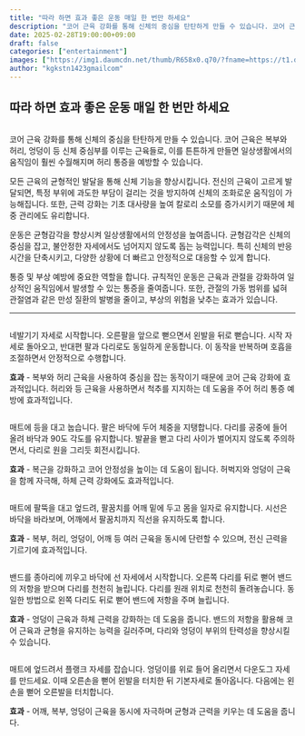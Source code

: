 ```yaml
---
title: "따라 하면 효과 좋은 운동 매일 한 번만 하세요"
description: "코어 근육 강화를 통해 신체의 중심을 탄탄하게 만들 수 있습니다. 코어 근육은 복부와 허리, 엉덩이 등 신체 중심부를 이루는 근육들로, 이를 튼튼하게 만들면 일상생활에서의 움직임이 훨씬 수월해지며 허리 통증을 예방할 수 있습니다."
date: 2025-02-28T19:00:00+09:00
draft: false
categories: ["entertainment"]
images: ["https://img1.daumcdn.net/thumb/R658x0.q70/?fname=https://t1.daumcdn.net/news/202501/02/tenbody/20250102173002401krdi.jpg", "https://t1.daumcdn.net/news/202501/02/tenbody/20250102173002709zigp.gif", "https://t1.daumcdn.net/news/202501/02/tenbody/20250102173003081rwfa.gif", "https://t1.daumcdn.net/news/202501/02/tenbody/20250102173003336deam.gif", "https://t1.daumcdn.net/news/202501/02/tenbody/20250102173003680gire.gif"]
author: "kgkstn1423gmailcom"
---
```


<h2 >따라 하면 효과 좋은 운동 매일 한 번만 하세요</h2> <figure ><img src="https://img1.daumcdn.net/thumb/R658x0.q70/?fname=https://t1.daumcdn.net/news/202501/02/tenbody/20250102173002401krdi.jpg" alt=""/></figure> <p>코어 근육 강화를 통해 신체의 중심을 탄탄하게 만들 수 있습니다. 코어 근육은 복부와 허리, 엉덩이 등 신체 중심부를 이루는 근육들로, 이를 튼튼하게 만들면 일상생활에서의 움직임이 훨씬 수월해지며 허리 통증을 예방할 수 있습니다.</p> <p>모든 근육의 균형적인 발달을 통해 신체 기능을 향상시킵니다. 전신의 근육이 고르게 발달되면, 특정 부위에 과도한 부담이 걸리는 것을 방지하여 신체의 조화로운 움직임이 가능해집니다. 또한, 근력 강화는 기초 대사량을 높여 칼로리 소모를 증가시키기 때문에 체중 관리에도 유리합니다.</p> <p>운동은 균형감각을 향상시켜 일상생활에서의 안정성을 높여줍니다. 균형감각은 신체의 중심을 잡고, 불안정한 자세에서도 넘어지지 않도록 돕는 능력입니다. 특히 신체의 반응 시간을 단축시키고, 다양한 상황에 더 빠르고 안정적으로 대응할 수 있게 합니다.</p> <p>통증 및 부상 예방에 중요한 역할을 합니다. 규칙적인 운동은 근육과 관절을 강화하여 일상적인 움직임에서 발생할 수 있는 통증을 줄여줍니다. 또한, 관절의 가동 범위를 넓혀 관절염과 같은 만성 질환의 발병을 줄이고, 부상의 위험을 낮추는 효과가 있습니다.</p> <hr /> <figure ><img src="https://t1.daumcdn.net/news/202501/02/tenbody/20250102173002709zigp.gif" alt=""/></figure> <p>네발기기 자세로 시작합니다. 오른팔을 앞으로 뻗으면서 왼발을 뒤로 뻗습니다. 시작 자세로 돌아오고, 반대편 팔과 다리로도 동일하게 운동합니다. 이 동작을 반복하며 호흡을 조절하면서 안정적으로 수행합니다.</p> <p><strong>효과</strong> - 복부와 허리 근육을 사용하여 중심을 잡는 동작이기 때문에 코어 근육 강화에 효과적입니다. 허리와 등 근육을 사용하면서 척추를 지지하는 데 도움을 주어 허리 통증 예방에 효과적입니다.</p> <figure ><img src="https://t1.daumcdn.net/news/202501/02/tenbody/20250102173003081rwfa.gif" alt=""/></figure> <p>매트에 등을 대고 눕습니다. 팔은 바닥에 두어 체중을 지탱합니다. 다리를 공중에 들어 올려 바닥과 90도 각도를 유지합니다. 발끝을 뻗고 다리 사이가 벌어지지 않도록 주의하면서, 다리로 원을 그리듯 회전시킵니다.</p> <p><strong>효과</strong> - 복근을 강화하고 코어 안정성을 높이는 데 도움이 됩니다. 허벅지와 엉덩이 근육을 함께 자극해, 하체 근력 강화에도 효과적입니다.</p> <figure ><img src="https://t1.daumcdn.net/news/202501/02/tenbody/20250102173003336deam.gif" alt=""/></figure> <p>매트에 팔뚝을 대고 엎드려, 팔꿈치를 어깨 밑에 두고 몸을 일자로 유지합니다. 시선은 바닥을 바라보며, 어깨에서 팔꿈치까지 직선을 유지하도록 합니다.</p> <p><strong>효과</strong> - 복부, 허리, 엉덩이, 어깨 등 여러 근육을 동시에 단련할 수 있으며, 전신 근력을 기르기에 효과적입니다.</p> <figure ><img src="https://t1.daumcdn.net/news/202501/02/tenbody/20250102173003680gire.gif" alt=""/></figure> <p>밴드를 종아리에 끼우고 바닥에 선 자세에서 시작합니다. 오른쪽 다리를 뒤로 뻗어 밴드의 저항을 받으며 다리를 천천히 늘립니다. 다리를 원래 위치로 천천히 돌려놓습니다. 동일한 방법으로 왼쪽 다리도 뒤로 뻗어 밴드에 저항을 주며 늘립니다.</p> <p><strong>효과</strong> - 엉덩이 근육과 하체 근력을 강화하는 데 도움을 줍니다. 밴드의 저항을 활용해 코어 근육과 균형을 유지하는 능력을 길러주며, 다리와 엉덩이 부위의 탄력성을 향상시킬 수 있습니다.</p> <figure ><img src="https://t1.daumcdn.net/news/202501/02/tenbody/20250102173004112tegz.gif" alt=""/></figure> <p>매트에 엎드려서 플랭크 자세를 잡습니다. 엉덩이를 위로 들어 올리면서 다운도그 자세를 만드세요. 이때 오른손을 뻗어 왼발을 터치한 뒤 기본자세로 돌아옵니다. 다음에는 왼손을 뻗어 오른발을 터치합니다.</p> <p><strong>효과</strong> - 어깨, 복부, 엉덩이 근육을 동시에 자극하며 균형과 근력을 키우는 데 도움을 줍니다.</p>